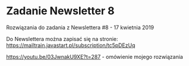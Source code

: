 # Zadanie Newsletter 8

Rozwiązania do zadania z Newslettera #8 - 17 kwietnia 2019

Do Newslettera można zapisać się na stronie: https://mailtrain.javastart.pl/subscription/tc5pDEzUq

https://youtu.be/03JwnakU9XE?t=287 - omówienie mojego rozwiązania

